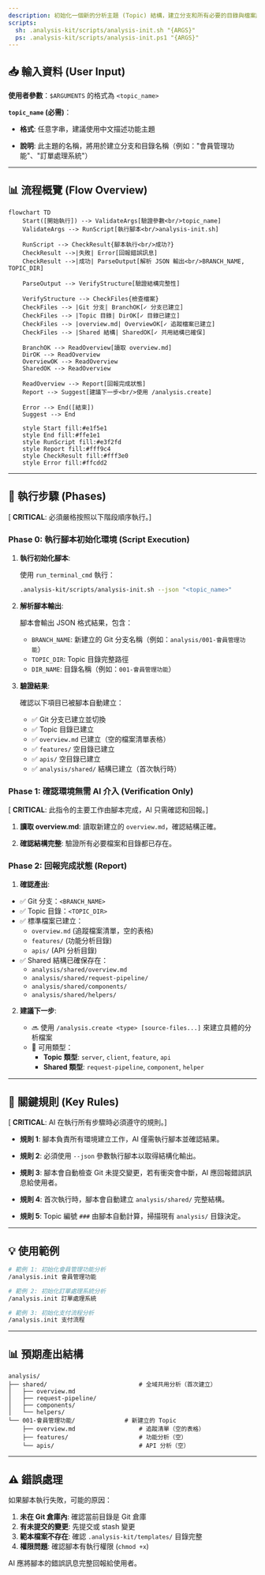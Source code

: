```yaml
---
description: 初始化一個新的分析主題 (Topic) 結構，建立分支和所有必要的目錄與檔案鷹架
scripts:
  sh: .analysis-kit/scripts/analysis-init.sh "{ARGS}"
  ps: .analysis-kit/scripts/analysis-init.ps1 "{ARGS}"
---
```


## 📥 輸入資料 (User Input)

**使用者參數**：`$ARGUMENTS` 的格式為 `<topic_name>`

**`topic_name` (必需)**：

- **格式**: 任意字串，建議使用中文描述功能主題

- **說明**: 此主題的名稱，將用於建立分支和目錄名稱（例如："會員管理功能"、"訂單處理系統"）

---

## 📊 流程概覽 (Flow Overview)

```mermaid
flowchart TD
    Start([開始執行]) --> ValidateArgs[驗證參數<br/>topic_name]
    ValidateArgs --> RunScript[執行腳本<br/>analysis-init.sh]
    
    RunScript --> CheckResult{腳本執行<br/>成功?}
    CheckResult -->|失敗| Error[回報錯誤訊息]
    CheckResult -->|成功| ParseOutput[解析 JSON 輸出<br/>BRANCH_NAME, TOPIC_DIR]
    
    ParseOutput --> VerifyStructure[驗證結構完整性]
    
    VerifyStructure --> CheckFiles{檢查檔案}
    CheckFiles --> |Git 分支| BranchOK[✓ 分支已建立]
    CheckFiles --> |Topic 目錄| DirOK[✓ 目錄已建立]
    CheckFiles --> |overview.md| OverviewOK[✓ 追蹤檔案已建立]
    CheckFiles --> |Shared 結構| SharedOK[✓ 共用結構已確保]
    
    BranchOK --> ReadOverview[讀取 overview.md]
    DirOK --> ReadOverview
    OverviewOK --> ReadOverview
    SharedOK --> ReadOverview
    
    ReadOverview --> Report[回報完成狀態]
    Report --> Suggest[建議下一步<br/>使用 /analysis.create]
    
    Error --> End([結束])
    Suggest --> End
    
    style Start fill:#e1f5e1
    style End fill:#ffe1e1
    style RunScript fill:#e3f2fd
    style Report fill:#fff9c4
    style CheckResult fill:#fff3e0
    style Error fill:#ffcdd2
```

---

## 🚀 執行步驟 (Phases)

[ **CRITICAL**: 必須嚴格按照以下階段順序執行。]

### Phase 0: 執行腳本初始化環境 (Script Execution)

1.  **執行初始化腳本**:
    
    使用 `run_terminal_cmd` 執行：
    ```bash
    .analysis-kit/scripts/analysis-init.sh --json "<topic_name>"
    ```

2.  **解析腳本輸出**:
    
    腳本會輸出 JSON 格式結果，包含：
    - `BRANCH_NAME`: 新建立的 Git 分支名稱（例如：`analysis/001-會員管理功能`）
    - `TOPIC_DIR`: Topic 目錄完整路徑
    - `DIR_NAME`: 目錄名稱（例如：`001-會員管理功能`）

3.  **驗證結果**:
    
    確認以下項目已被腳本自動建立：
    - ✅ Git 分支已建立並切換
    - ✅ Topic 目錄已建立
    - ✅ `overview.md` 已建立（空的檔案清單表格）
    - ✅ `features/` 空目錄已建立
    - ✅ `apis/` 空目錄已建立
    - ✅ `analysis/shared/` 結構已建立（首次執行時）

### Phase 1: 確認環境無需 AI 介入 (Verification Only)

[ **CRITICAL**: 此指令的主要工作由腳本完成，AI 只需確認和回報。]

1.  **讀取 overview.md**: 讀取新建立的 `overview.md`，確認結構正確。

2.  **確認結構完整**: 驗證所有必要檔案和目錄都已存在。

### Phase 2: 回報完成狀態 (Report)

1.  **確認產出**:

   - ✅ Git 分支：`<BRANCH_NAME>`
   - ✅ Topic 目錄：`<TOPIC_DIR>`
   - ✅ 標準檔案已建立：
     - `overview.md` (追蹤檔案清單，空的表格)
     - `features/` (功能分析目錄)
     - `apis/` (API 分析目錄)
   - ✅ Shared 結構已確保存在：
     - `analysis/shared/overview.md`
     - `analysis/shared/request-pipeline/`
     - `analysis/shared/components/`
     - `analysis/shared/helpers/`

2. **建議下一步**:

   - 🔜 使用 `/analysis.create <type> [source-files...]` 來建立具體的分析檔案
   - 📝 可用類型：
     - **Topic 類型**: `server`, `client`, `feature`, `api`
     - **Shared 類型**: `request-pipeline`, `component`, `helper`

---

## 🔑 關鍵規則 (Key Rules)

[ **CRITICAL**: AI 在執行所有步驟時必須遵守的規則。]

- **規則 1**: 腳本負責所有環境建立工作，AI 僅需執行腳本並確認結果。

- **規則 2**: 必須使用 `--json` 參數執行腳本以取得結構化輸出。

- **規則 3**: 腳本會自動檢查 Git 未提交變更，若有衝突會中斷，AI 應回報錯誤訊息給使用者。

- **規則 4**: 首次執行時，腳本會自動建立 `analysis/shared/` 完整結構。

- **規則 5**: Topic 編號 `###` 由腳本自動計算，掃描現有 `analysis/` 目錄決定。

---

## 💡 使用範例

```bash
# 範例 1: 初始化會員管理功能分析
/analysis.init 會員管理功能

# 範例 2: 初始化訂單處理系統分析
/analysis.init 訂單處理系統

# 範例 3: 初始化支付流程分析
/analysis.init 支付流程
```

---

## 📊 預期產出結構

```
analysis/
├── shared/                          # 全域共用分析（首次建立）
│   ├── overview.md
│   ├── request-pipeline/
│   ├── components/
│   └── helpers/
└── 001-會員管理功能/              # 新建立的 Topic
    ├── overview.md                  # 追蹤清單（空的表格）
    ├── features/                    # 功能分析（空）
    └── apis/                        # API 分析（空）
```

---

## ⚠️ 錯誤處理

如果腳本執行失敗，可能的原因：

1. **未在 Git 倉庫內**: 確認當前目錄是 Git 倉庫
2. **有未提交的變更**: 先提交或 stash 變更
3. **範本檔案不存在**: 確認 `.analysis-kit/templates/` 目錄完整
4. **權限問題**: 確認腳本有執行權限 (`chmod +x`)

AI 應將腳本的錯誤訊息完整回報給使用者。

